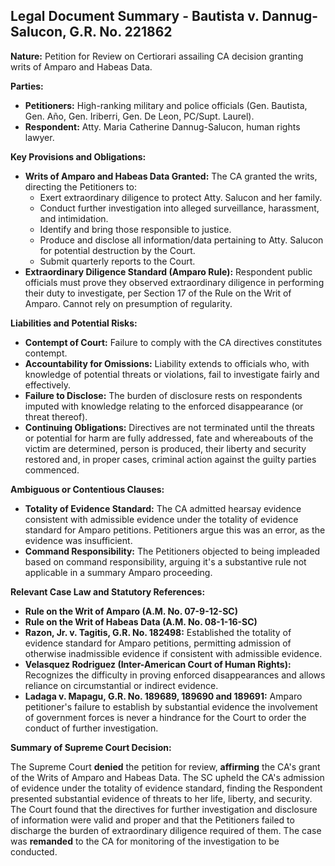 ## Legal Document Summary - Bautista v. Dannug-Salucon, G.R. No. 221862

**Nature:** Petition for Review on Certiorari assailing CA decision granting writs of Amparo and Habeas Data.

**Parties:**

*   **Petitioners:** High-ranking military and police officials (Gen. Bautista, Gen. Año, Gen. Iriberri, Gen. De Leon, PC/Supt. Laurel).
*   **Respondent:** Atty. Maria Catherine Dannug-Salucon, human rights lawyer.

**Key Provisions and Obligations:**

*   **Writs of Amparo and Habeas Data Granted:** The CA granted the writs, directing the Petitioners to:
    *   Exert extraordinary diligence to protect Atty. Salucon and her family.
    *   Conduct further investigation into alleged surveillance, harassment, and intimidation.
    *   Identify and bring those responsible to justice.
    *   Produce and disclose all information/data pertaining to Atty. Salucon for potential destruction by the Court.
    *   Submit quarterly reports to the Court.
*   **Extraordinary Diligence Standard (Amparo Rule):** Respondent public officials must prove they observed extraordinary diligence in performing their duty to investigate, per Section 17 of the Rule on the Writ of Amparo. Cannot rely on presumption of regularity.

**Liabilities and Potential Risks:**

*   **Contempt of Court:** Failure to comply with the CA directives constitutes contempt.
*   **Accountability for Omissions:** Liability extends to officials who, with knowledge of potential threats or violations, fail to investigate fairly and effectively.
*   **Failure to Disclose:** The burden of disclosure rests on respondents imputed with knowledge relating to the enforced disappearance (or threat thereof).
*   **Continuing Obligations:** Directives are not terminated until the threats or potential for harm are fully addressed, fate and whereabouts of the victim are determined, person is produced, their liberty and security restored and, in proper cases, criminal action against the guilty parties commenced.

**Ambiguous or Contentious Clauses:**

*   **Totality of Evidence Standard:** The CA admitted hearsay evidence consistent with admissible evidence under the totality of evidence standard for Amparo petitions. Petitioners argue this was an error, as the evidence was insufficient.
*   **Command Responsibility:** The Petitioners objected to being impleaded based on command responsibility, arguing it's a substantive rule not applicable in a summary Amparo proceeding.

**Relevant Case Law and Statutory References:**

*   **Rule on the Writ of Amparo (A.M. No. 07-9-12-SC)**
*   **Rule on the Writ of Habeas Data (A.M. No. 08-1-16-SC)**
*   **Razon, Jr. v. Tagitis, G.R. No. 182498:** Established the totality of evidence standard for Amparo petitions, permitting admission of otherwise inadmissible evidence if consistent with admissible evidence.
*   **Velasquez Rodriguez (Inter-American Court of Human Rights):** Recognizes the difficulty in proving enforced disappearances and allows reliance on circumstantial or indirect evidence.
*   **Ladaga v. Mapagu, G.R. No. 189689, 189690 and 189691:** Amparo petitioner's failure to establish by substantial evidence the involvement of government forces is never a hindrance for the Court to order the conduct of further investigation.

**Summary of Supreme Court Decision:**

The Supreme Court **denied** the petition for review, **affirming** the CA's grant of the Writs of Amparo and Habeas Data. The SC upheld the CA's admission of evidence under the totality of evidence standard, finding the Respondent presented substantial evidence of threats to her life, liberty, and security. The Court found that the directives for further investigation and disclosure of information were valid and proper and that the Petitioners failed to discharge the burden of extraordinary diligence required of them. The case was **remanded** to the CA for monitoring of the investigation to be conducted.
